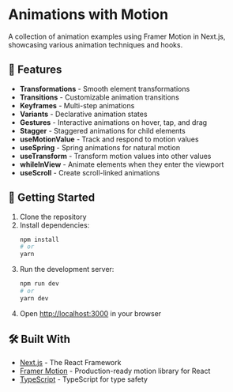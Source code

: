 # Animations with Motion

A collection of animation examples using Framer Motion in Next.js, showcasing various animation techniques and hooks.

## 🎯 Features

- **Transformations** - Smooth element transformations
- **Transitions** - Customizable animation transitions
- **Keyframes** - Multi-step animations
- **Variants** - Declarative animation states
- **Gestures** - Interactive animations on hover, tap, and drag
- **Stagger** - Staggered animations for child elements
- **useMotionValue** - Track and respond to motion values
- **useSpring** - Spring animations for natural motion
- **useTransform** - Transform motion values into other values
- **whileInView** - Animate elements when they enter the viewport
- **useScroll** - Create scroll-linked animations

## 🚀 Getting Started

1. Clone the repository
2. Install dependencies:
   ```bash
   npm install
   # or
   yarn
   ```
3. Run the development server:
   ```bash
   npm run dev
   # or
   yarn dev
   ```
4. Open [http://localhost:3000](http://localhost:3000) in your browser

## 🛠️ Built With

- [Next.js](https://nextjs.org/) - The React Framework
- [Framer Motion](https://www.framer.com/motion/) - Production-ready motion library for React
- [TypeScript](https://www.typescriptlang.org/) - TypeScript for type safety

